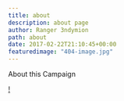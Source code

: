 ```yaml
---
title: about
description: about page
author: Ranger 3ndymion
path: about
date: 2017-02-22T21:10:45+00:00
featuredimage: "404-image.jpg"
---
```

About this Campaign

[!]()